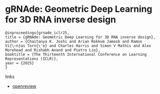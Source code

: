 # gRNAde: Geometric Deep Learning for 3D RNA inverse design

```
@inproceedings{grnade_iclr25,
title = {gRNAde: Geometric Deep Learning for 3D RNA inverse design},
author = {Chaitanya K. Joshi and Arian Rokkum Jamasb and Ramon Vi{\~n}as Torn{\'e} and Charles Harris and Simon V Mathis and Alex Morehead and Rishabh Anand and Pietro Lio},
booktitle = {The Thirteenth International Conference on Learning Representations (ICLR)},
year = {2025}
}
```

links
- [openreview](https://openreview.net/forum?id=lvw3UgeVxS)
